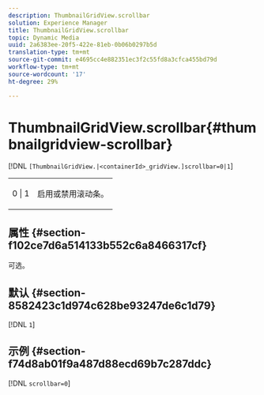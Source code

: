 ```yaml
---
description: ThumbnailGridView.scrollbar
solution: Experience Manager
title: ThumbnailGridView.scrollbar
topic: Dynamic Media
uuid: 2a6383ee-20f5-422e-81eb-0b06b0297b5d
translation-type: tm+mt
source-git-commit: e4695cc4e882351ec3f2c55fd8a3cfca455bd79d
workflow-type: tm+mt
source-wordcount: '17'
ht-degree: 29%

---
```



# ThumbnailGridView.scrollbar{#thumbnailgridview-scrollbar}

[!DNL `[ThumbnailGridView.|<containerId>_gridView.]scrollbar=0|1`]

<table id="table_70E6FDB62C2C4DBBB26BEBAD37A181AD"> 
 <tbody> 
  <tr> 
   <td> <p> <span class="codeph"> 0 | 1</span> </p> </td> 
   <td> <p> 启用或禁用滚动条。 </p> </td> 
  </tr> 
 </tbody> 
</table>

## 属性 {#section-f102ce7d6a514133b552c6a8466317cf}

可选。

## 默认 {#section-8582423c1d974c628be93247de6c1d79}

[!DNL `1`]

## 示例 {#section-f74d8ab01f9a487d88ecd69b7c287ddc}

[!DNL `scrollbar=0`]
